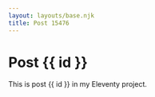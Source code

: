 ```yaml
---
layout: layouts/base.njk
title: Post 15476
---
```


# Post {{ id }}

This is post {{ id }} in my Eleventy project.
